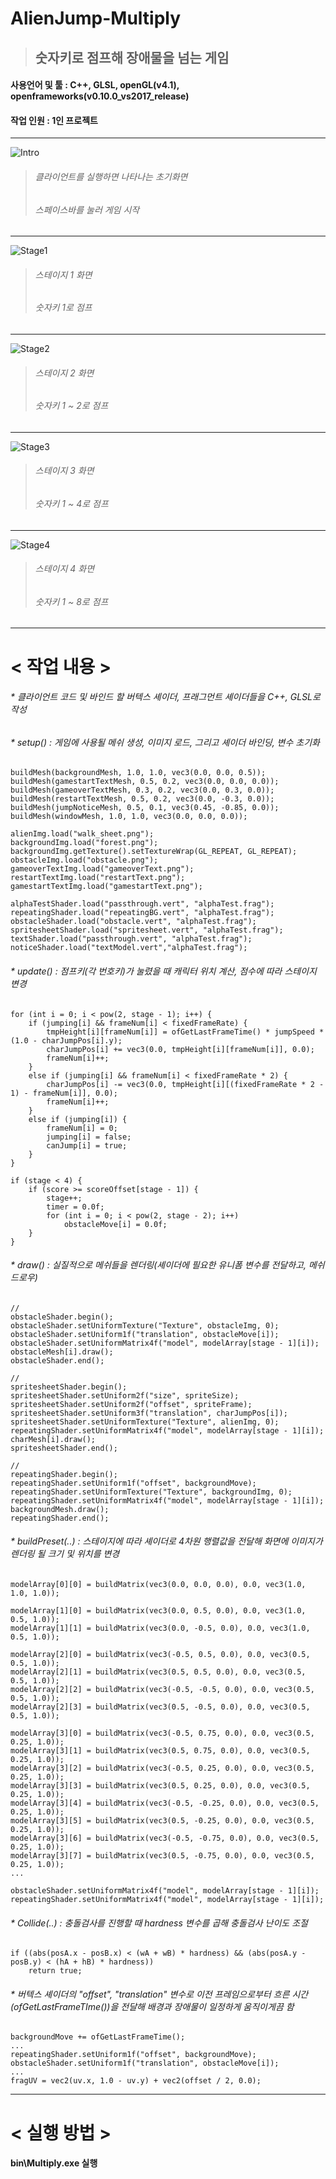 # AlienJump-Multiply
> ## 숫자키로 점프해 장애물을 넘는 게임

#### 사용언어 및 툴 : C++, GLSL, openGL(v4.1), openframeworks(v0.10.0_vs2017_release)
#### 작업 인원 : 1인 프로젝트

-----------------------
![Intro](https://user-images.githubusercontent.com/75113789/101166611-ea9d8080-367b-11eb-8729-832c76d916e7.PNG)
> ###### 클라이언트를 실행하면 나타나는 초기화면
> ###### 스페이스바를 눌러 게임 시작

-----------------------
![Stage1](https://user-images.githubusercontent.com/75113789/101171663-71099080-3683-11eb-96a5-897738385702.PNG)
> ###### 스테이지 1 화면
> ###### 숫자키 1로 점프

-----------------------
![Stage2](https://user-images.githubusercontent.com/75113789/101171666-723abd80-3683-11eb-8e58-03c51d64abfc.PNG)
> ###### 스테이지 2 화면
> ###### 숫자키 1 ~ 2로 점프

-----------------------
![Stage3](https://user-images.githubusercontent.com/75113789/101171667-723abd80-3683-11eb-9e45-c9a00dbf384f.PNG)
> ###### 스테이지 3 화면
> ###### 숫자키 1 ~ 4로 점프

-----------------------
![Stage4](https://user-images.githubusercontent.com/75113789/101171668-72d35400-3683-11eb-95b6-9a9e6738817f.PNG)
> ###### 스테이지 4 화면
> ###### 숫자키 1 ~ 8로 점프

-----------------------
# < 작업 내용 >
###### * 클라이언트 코드 및 바인드 할 버텍스 셰이더, 프래그먼트 셰이더들을 C++, GLSL로 작성
###### * setup() : 게임에 사용될 메쉬 생성, 이미지 로드, 그리고 셰이더 바인딩, 변수 초기화
	buildMesh(backgroundMesh, 1.0, 1.0, vec3(0.0, 0.0, 0.5));
	buildMesh(gamestartTextMesh, 0.5, 0.2, vec3(0.0, 0.0, 0.0));
	buildMesh(gameoverTextMesh, 0.3, 0.2, vec3(0.0, 0.3, 0.0));
	buildMesh(restartTextMesh, 0.5, 0.2, vec3(0.0, -0.3, 0.0));
	buildMesh(jumpNoticeMesh, 0.5, 0.1, vec3(0.45, -0.85, 0.0));
	buildMesh(windowMesh, 1.0, 1.0, vec3(0.0, 0.0, 0.0));

	alienImg.load("walk_sheet.png");
	backgroundImg.load("forest.png");
	backgroundImg.getTexture().setTextureWrap(GL_REPEAT, GL_REPEAT);
	obstacleImg.load("obstacle.png");
	gameoverTextImg.load("gameoverText.png");
	restartTextImg.load("restartText.png");
	gamestartTextImg.load("gamestartText.png");
	
	alphaTestShader.load("passthrough.vert", "alphaTest.frag");
	repeatingShader.load("repeatingBG.vert", "alphaTest.frag");
	obstacleShader.load("obstacle.vert", "alphaTest.frag");
	spritesheetShader.load("spritesheet.vert", "alphaTest.frag");
	textShader.load("passthrough.vert", "alphaTest.frag");
	noticeShader.load("textModel.vert","alphaTest.frag");
	
###### * update() : 점프키(각 번호키)가 눌렸을 때 캐릭터 위치 계산, 점수에 따라 스테이지 변경
	for (int i = 0; i < pow(2, stage - 1); i++) {
		if (jumping[i] && frameNum[i] < fixedFrameRate) {
			tmpHeight[i][frameNum[i]] =	ofGetLastFrameTime() * jumpSpeed * (1.0 - charJumpPos[i].y);
			charJumpPos[i] += vec3(0.0, tmpHeight[i][frameNum[i]], 0.0);
			frameNum[i]++;
		}
		else if (jumping[i] && frameNum[i] < fixedFrameRate * 2) {
			charJumpPos[i] -= vec3(0.0, tmpHeight[i][(fixedFrameRate * 2 - 1) - frameNum[i]], 0.0);
			frameNum[i]++;
		}
		else if (jumping[i]) {
			frameNum[i] = 0;
			jumping[i] = false;
			canJump[i] = true;
		}
	}

	if (stage < 4) {
		if (score >= scoreOffset[stage - 1]) {
			stage++;
			timer = 0.0f;
			for (int i = 0; i < pow(2, stage - 2); i++)
				obstacleMove[i] = 0.0f;
		}
	}
	
###### * draw() : 실질적으로 메쉬들을 렌더링(셰이더에 필요한 유니폼 변수를 전달하고, 메쉬 드로우)
	//
	obstacleShader.begin();
	obstacleShader.setUniformTexture("Texture", obstacleImg, 0);
	obstacleShader.setUniform1f("translation", obstacleMove[i]);
	obstacleShader.setUniformMatrix4f("model", modelArray[stage - 1][i]);
	obstacleMesh[i].draw();
	obstacleShader.end();

	//
	spritesheetShader.begin();
	spritesheetShader.setUniform2f("size", spriteSize);
	spritesheetShader.setUniform2f("offset", spriteFrame);
	spritesheetShader.setUniform3f("translation", charJumpPos[i]);
	spritesheetShader.setUniformTexture("Texture", alienImg, 0);
	repeatingShader.setUniformMatrix4f("model", modelArray[stage - 1][i]);
	charMesh[i].draw();
	spritesheetShader.end();

	//
	repeatingShader.begin();
	repeatingShader.setUniform1f("offset", backgroundMove);
	repeatingShader.setUniformTexture("Texture", backgroundImg, 0);
	repeatingShader.setUniformMatrix4f("model", modelArray[stage - 1][i]);
	backgroundMesh.draw();
	repeatingShader.end();
		
###### * buildPreset(..) : 스테이지에 따라 셰이더로 4차원 행렬값을 전달해 화면에 이미지가 렌더링 될 크기 및 위치를 변경
  	modelArray[0][0] = buildMatrix(vec3(0.0, 0.0, 0.0), 0.0, vec3(1.0, 1.0, 1.0));

	modelArray[1][0] = buildMatrix(vec3(0.0, 0.5, 0.0), 0.0, vec3(1.0, 0.5, 1.0));
	modelArray[1][1] = buildMatrix(vec3(0.0, -0.5, 0.0), 0.0, vec3(1.0, 0.5, 1.0));

	modelArray[2][0] = buildMatrix(vec3(-0.5, 0.5, 0.0), 0.0, vec3(0.5, 0.5, 1.0));
	modelArray[2][1] = buildMatrix(vec3(0.5, 0.5, 0.0), 0.0, vec3(0.5, 0.5, 1.0));
	modelArray[2][2] = buildMatrix(vec3(-0.5, -0.5, 0.0), 0.0, vec3(0.5, 0.5, 1.0));
	modelArray[2][3] = buildMatrix(vec3(0.5, -0.5, 0.0), 0.0, vec3(0.5, 0.5, 1.0));

	modelArray[3][0] = buildMatrix(vec3(-0.5, 0.75, 0.0), 0.0, vec3(0.5, 0.25, 1.0));
	modelArray[3][1] = buildMatrix(vec3(0.5, 0.75, 0.0), 0.0, vec3(0.5, 0.25, 1.0));
	modelArray[3][2] = buildMatrix(vec3(-0.5, 0.25, 0.0), 0.0, vec3(0.5, 0.25, 1.0));
	modelArray[3][3] = buildMatrix(vec3(0.5, 0.25, 0.0), 0.0, vec3(0.5, 0.25, 1.0));
	modelArray[3][4] = buildMatrix(vec3(-0.5, -0.25, 0.0), 0.0, vec3(0.5, 0.25, 1.0));
	modelArray[3][5] = buildMatrix(vec3(0.5, -0.25, 0.0), 0.0, vec3(0.5, 0.25, 1.0));
	modelArray[3][6] = buildMatrix(vec3(-0.5, -0.75, 0.0), 0.0, vec3(0.5, 0.25, 1.0));
	modelArray[3][7] = buildMatrix(vec3(0.5, -0.75, 0.0), 0.0, vec3(0.5, 0.25, 1.0));
	...
		
	obstacleShader.setUniformMatrix4f("model", modelArray[stage - 1][i]);
	repeatingShader.setUniformMatrix4f("model", modelArray[stage - 1][i]);

###### * Collide(..) : 충돌검사를 진행할 때 hardness 변수를 곱해 충돌검사 난이도 조절
	if ((abs(posA.x - posB.x) < (wA + wB) * hardness) && (abs(posA.y - posB.y) < (hA + hB) * hardness))
		return true;

###### * 버텍스 셰이더의 "offset", "translation" 변수로 이전 프레임으로부터 흐른 시간(ofGetLastFrameTIme())을 전달해 배경과 장애물이 일정하게 움직이게끔 함 	
	backgroundMove += ofGetLastFrameTime();
	...
	repeatingShader.setUniform1f("offset", backgroundMove);
	obstacleShader.setUniform1f("translation", obstacleMove[i]);
	...
	fragUV = vec2(uv.x, 1.0 - uv.y) + vec2(offset / 2, 0.0);

-----------------------
# < 실행 방법 >
#### bin\Multiply.exe 실행
